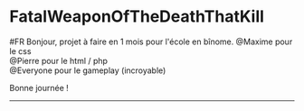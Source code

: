 # FatalWeaponOfTheDeathThatKill
#FR
Bonjour, projet à faire en 1 mois pour l'école en bînome.
@Maxime pour le css <br>
@Pierre pour le html / php <br>
@Everyone  pour le gameplay (incroyable) <br>

Bonne journée ! 

<hr>